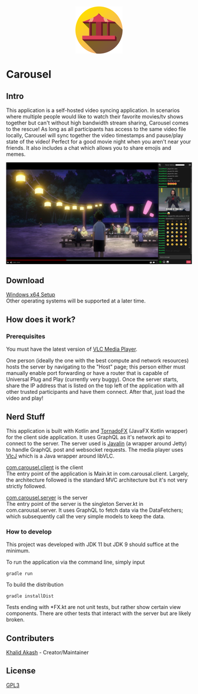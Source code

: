 <p align="center">
    <img align="center" src="./resources/CarousalIcon128.png" alt="Logo">
</p>

# Carousel

## Intro
This application is a self-hosted video syncing application. In scenarios where multiple people would like to watch their favorite movies/tv shows together but can't without high bandwidth stream sharing, Carousel comes to the rescue! As long as all participants has access to the same video file locally, Carousel will sync together the video timestamps and pause/play state of the video! Perfect for a good movie night when you aren't near your friends. It also includes a chat which allows you to share emojis and memes.

![Sample Picture](./resources/SamplePic.png)

## Download
[Windows x64 Setup](https://github.com/AkashWorld/carousal/releases/download/v0.2-alpha/carousal_setup_v0.2.exe)\
Other operating systems will be supported at a later time.

## How does it work?
### Prerequisites
You must have the latest version of [VLC Media Player](https://www.videolan.org/vlc/index.html). 

One person (ideally the one with the best compute and network resources) hosts the server by navigating to the "Host" page; this person either must manually enable port forwarding or have a router that is capable of Universal Plug and Play (currently very buggy).   Once the server starts, share the IP address that is listed on the top left of the application with all other trusted participants and have them connect. After that, just load the video and play!

## Nerd Stuff
This application is built with Kotlin and [TornadoFX](https://tornadofx.io/) (JavaFX Kotlin wrapper) for the client side application. It uses GraphQL as it's network api to connect to the server. The server used is [Javalin](https://javalin.io/) (a wrapper around Jetty) to handle GraphQL post and websocket requests. The media player uses [VlcJ](https://github.com/caprica/vlcj) which is a Java wrapper around libVLC.

[com.carousel.client](./src/main/kotlin/com.carousal.client) is the client\
The entry point of the application is Main.kt in com.carousal.client.
Largely, the architecture followed is the standard MVC architecture but it's not very strictly followed.

[com.carousel.server](./src/main/kotlin/com.carousal.server) is the server\
The entry point of the server is the singleton Server.kt in com.carousal.server. It uses GraphQL to fetch data via the DataFetchers; which subsequently call the very simple models to keep the data.

### How to develop
This project was developed with JDK 11 but JDK 9 should suffice at the minimum.

To run the application via the command line, simply input
```
gradle run
```

To build the distribution
```
gradle installDist
```

Tests ending with *FX.kt are not unit tests, but rather show certain view components. There are other tests that interact with the server but are likely broken.

## Contributers
[Khalid Akash](https://github.com/akashworld) - Creator/Maintainer

## License
[GPL3](./LICENSE)
